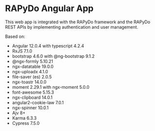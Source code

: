 # RAPyDo Angular App

This web app is integrated with the RAPyDo framework and the RAPyDo REST APIs by implementing authentication and user management.

Based on:

- Angular 12.0.4 with typescript 4.2.4
- RxJS 7.1.0
- bootstrap 4.6.0 with @ng-bootstrap 9.1.2
- @ngx-formly 5.10.21
- ngx-datatable 19.0.0
- ngx-uploadx 4.1.0
- file-saver (es) 2.0.5
- ngx-toastr 14.0.0
- moment 2.29.1 with ngx-moment 5.0.0
- font-awesome 5.15.3
- ngx-clipboard 14.0.1
- angular2-cookie-law 7.0.1
- ngx-spinner 10.0.1
- Ajv 8+
- Karma 6.3.3
- Cypress 7.5.0
